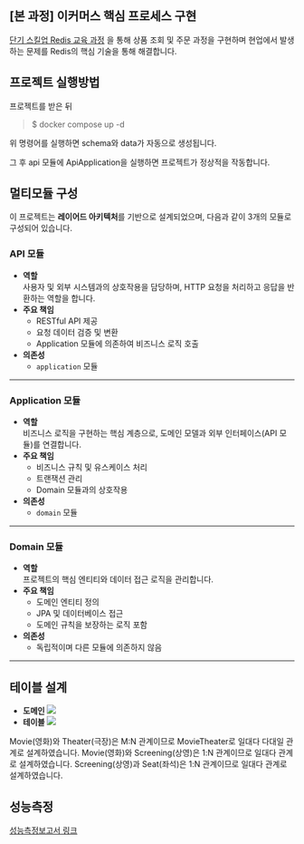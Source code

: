 ## [본 과정] 이커머스 핵심 프로세스 구현
[단기 스킬업 Redis 교육 과정](https://hh-skillup.oopy.io/) 을 통해 상품 조회 및 주문 과정을 구현하며 현업에서 발생하는 문제를 Redis의 핵심 기술을 통해 해결합니다.

## 프로젝트 실행방법

프로젝트를 받은 뒤
> $ docker compose up -d 

위 명령어를 실행하면 schema와 data가 자동으로 생성됩니다.

그 후 api 모듈에 ApiApplication을 실행하면 프로젝트가 정상적을 작동합니다.

## 멀티모듈 구성
이 프로젝트는 **레이어드 아키텍처**를 기반으로 설계되었으며, 다음과 같이 3개의 모듈로 구성되어 있습니다.

### **API 모듈**
- **역할**  
  사용자 및 외부 시스템과의 상호작용을 담당하며, HTTP 요청을 처리하고 응답을 반환하는 역할을 합니다.
- **주요 책임**
    - RESTful API 제공
    - 요청 데이터 검증 및 변환
    - Application 모듈에 의존하여 비즈니스 로직 호출
- **의존성**
    - `application` 모듈

---

### **Application 모듈**
- **역할**  
  비즈니스 로직을 구현하는 핵심 계층으로, 도메인 모델과 외부 인터페이스(API 모듈)를 연결합니다.
- **주요 책임**
    - 비즈니스 규칙 및 유스케이스 처리
    - 트랜잭션 관리
    - Domain 모듈과의 상호작용
- **의존성**
    - `domain` 모듈

---

### **Domain 모듈**
- **역할**  
  프로젝트의 핵심 엔티티와 데이터 접근 로직을 관리합니다.
- **주요 책임**
    - 도메인 엔티티 정의
    - JPA 및 데이터베이스 접근
    - 도메인 규칙을 보장하는 로직 포함
- **의존성**
    - 독립적이며 다른 모듈에 의존하지 않음

---

## 테이블 설계
- **도메인**
  ![](https://velog.velcdn.com/images/kimbro97/post/060397e0-2ff7-4997-93d7-5e7c9c5da022/image.png)
- **테이블**
  ![](https://velog.velcdn.com/images/kimbro97/post/f3028e77-5355-476c-86e6-98c9c01b1aca/image.png)

Movie(영화)와 Theater(극장)은 M:N 관계이므로 MovieTheater로 일대다 다대일 관계로 설계하였습니다.
Movie(영화)와 Screening(상영)은 1:N 관계이므로 일대다 관계로 설계하였습니다.
Screening(상영)과 Seat(좌석)은 1:N 관계이므로 일대다 관계로 설계하였습니다.

## 성능측정

[성능측정보고서 링크](https://kind-artichoke-34f.notion.site/180a4bf15f1a805eadc6c3bbc20f74a9?pvs=4)